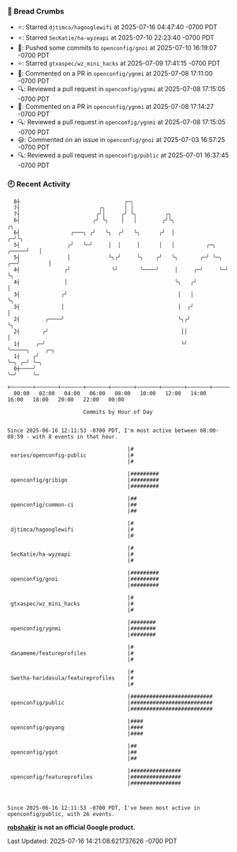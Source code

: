 ### 🍞 Bread Crumbs

 * ⭐️: Starred `djtimca/hagooglewifi` at 2025-07-16 04:47:40 -0700 PDT
 * ⭐️: Starred `SecKatie/ha-wyzeapi` at 2025-07-10 22:23:40 -0700 PDT
 * 🚢: Pushed some commits to `openconfig/gnoi` at 2025-07-10 16:19:07 -0700 PDT
 * ⭐️: Starred `gtxaspec/wz_mini_hacks` at 2025-07-09 17:41:15 -0700 PDT
 * 💬: Commented on a PR in  `openconfig/ygnmi` at 2025-07-08 17:11:00 -0700 PDT
 * 🔍: Reviewed a pull request in  `openconfig/ygnmi` at 2025-07-08 17:15:05 -0700 PDT
 * 💬: Commented on a PR in  `openconfig/ygnmi` at 2025-07-08 17:14:27 -0700 PDT
 * 🔍: Reviewed a pull request in  `openconfig/ygnmi` at 2025-07-08 17:15:05 -0700 PDT
 * 😃: Commented on an issue in `openconfig/gnoi` at 2025-07-03 16:57:25 -0700 PDT
 * 🔍: Reviewed a pull request in  `openconfig/public` at 2025-07-01 16:37:45 -0700 PDT

### 🕘 Recent Activity
```
  8┼                                 ╭─╮
  7┤                         ╭╮      │ │
  7┤                        ╭╯│     ╭╯ ╰╮         ╭╮
  6┤                       ╭╯ ╰╮    │   │        ╭╯╰╮                           ╭╮
  6┤                ╭───╮ ╭╯   ╰╮  ╭╯   ╰╮      ╭╯  │                         ╭─╯╰╮
  5┤               ╭╯   ╰─╯     │  │     │      │   │          ╭─╮      ╭─────╯   │
  5┤               │            ╰╮╭╯     ╰╮    ╭╯   ╰╮       ╭─╯ ╰─╮ ╭──╯         │
  4┤              ╭╯             ╰╯       ╰────╯     │     ╭─╯     ╰─╯            ╰╮
  4┤              │                                  ╰╮   ╭╯                       │
  3┤             ╭╯                                   │   │                        ╰╮
  3┤             │                                    │  ╭╯                         │
  2┤        ╭────╯                                    ╰╮╭╯                          ╰╮
  2┤       ╭╯                                          ││                            │
  1┤     ╭─╯                                           ╰╯                            ╰─────╮     ╭─╮
  1┤    ╭╯                                                                                 ╰─╮ ╭─╯ ╰─╮
  0┼────╯                                                                                    ╰─╯     ╰─
    +───────+───────+───────+───────+───────+───────+───────+───────+───────+───────+───────+───────+────
  00:00   02:00   04:00   06:00   08:00   10:00   12:00   14:00   16:00   18:00   20:00   22:00   00:00   

						Commits by Hour of Day


Since 2025-06-16 12:11:53 -0700 PDT, I'm most active between 08:00-08:59 - with 8 events in that hour.

```



```
                                      |#
 earies/openconfig-public             |#
                                      |#

                                      |#########
 openconfig/gribigo                   |#########
                                      |#########

                                      |##
 openconfig/common-ci                 |##
                                      |##

                                      |#
 djtimca/hagooglewifi                 |#
                                      |#

                                      |#
 SecKatie/ha-wyzeapi                  |#
                                      |#

                                      |#########
 openconfig/gnoi                      |#########
                                      |#########

                                      |#
 gtxaspec/wz_mini_hacks               |#
                                      |#

                                      |########
 openconfig/ygnmi                     |########
                                      |########

                                      |#
 danameme/featureprofiles             |#
                                      |#

                                      |#
 Swetha-haridasula/featureprofiles    |#
                                      |#

                                      |##########################
 openconfig/public                    |##########################
                                      |##########################

                                      |####
 openconfig/goyang                    |####
                                      |####

                                      |##
 openconfig/ygot                      |##
                                      |##

                                      |################
 openconfig/featureprofiles           |################
                                      |################



Since 2025-06-16 12:11:53 -0700 PDT, I've been most active in openconfig/public, with 26 events.

```
**[robshakir](mailto:robjs@google.com) is not an official Google product.**  


Last Updated: 2025-07-16 14:21:08.621737626 -0700 PDT
